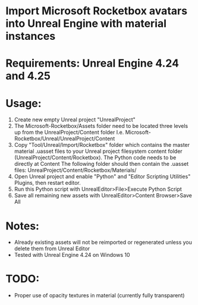 # Import Microsoft Rocketbox avatars into Unreal Engine with material instances

# Requirements: Unreal Engine 4.24 and 4.25
 
# Usage:
 1. Create new empty Unreal project "UnrealProject"
 3. The Microsoft-Rocketbox/Assets folder need to be located three levels up from the UnrealProject/Content folder 
I.e. Microsoft-Rocketbox/Unreal/UnrealProject/Content
 2. Copy "Tool/Unreal/Import/Rocketbox" folder which contains the master material .uasset files to your Unreal project filesystem content folder (UnrealProject/Content/Rocketbox).
    The Python code needs to be directly at Content
    The following folder should then contain the .uasset files: UnrealProject/Content/Rocketbox/Materials/
 3. Open Unreal project and enable "Python" and "Editor Scripting Utilities" Plugins, then restart editor.
 4. Run this Python script with UnrealEditor>File>Execute Python Script
 5. Save all remaining new assets with UnrealEditor>Content Browser>Save All

# Notes:
  + Already existing assets will not be reimported or regenerated unless you delete them from Unreal Editor
  + Tested with Unreal Engine 4.24 on Windows 10

# TODO:
   + Proper use of opacity textures in material (currently fully transparent)


